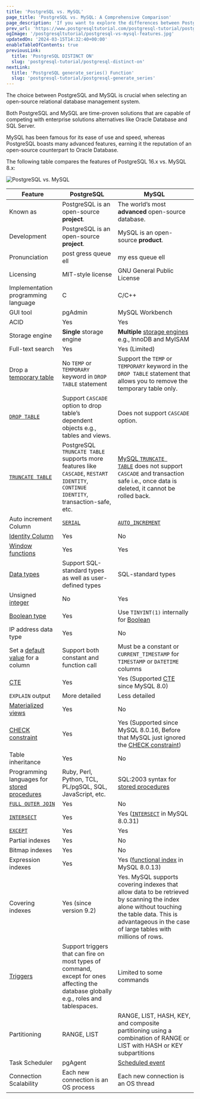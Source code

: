 ```yaml
---
title: 'PostgreSQL vs. MySQL'
page_title: 'PostgreSQL vs. MySQL: A Comprehensive Comparison'
page_description: 'If you want to explore the differences between PostgreSQL and MySQL, this PostgreSQL vs. MySQL page is an excellent start.'
prev_url: 'https://www.postgresqltutorial.com/postgresql-tutorial/postgresql-vs-mysql/'
ogImage: '/postgresqltutorial/postgresql-vs-mysql-features.jpg'
updatedOn: '2024-03-15T14:32:40+00:00'
enableTableOfContents: true
previousLink:
  title: 'PostgreSQL DISTINCT ON'
  slug: 'postgresql-tutorial/postgresql-distinct-on'
nextLink:
  title: 'PostgreSQL generate_series() Function'
  slug: 'postgresql-tutorial/postgresql-generate_series'
---
```


The choice between PostgreSQL and MySQL is crucial when selecting an open\-source relational database management system.

Both PostgreSQL and MySQL are time\-proven solutions that are capable of competing with enterprise solutions alternatives like Oracle Database and SQL Server.

MySQL has been famous for its ease of use and speed, whereas PostgreSQL boasts many advanced features, earning it the reputation of an open\-source counterpart to Oracle Database.

The following table compares the features of PostgreSQL 16\.x vs. MySQL 8\.x:

![PostgreSQL vs. MySQL](/postgresqltutorial/postgresql-vs-mysql-features.jpg)

| Feature                                                                                                   | PostgreSQL                                                                                                                            | MySQL                                                                                                                                                                                                     |
| --------------------------------------------------------------------------------------------------------- | ------------------------------------------------------------------------------------------------------------------------------------- | --------------------------------------------------------------------------------------------------------------------------------------------------------------------------------------------------------- |
| Known as                                                                                                  | PostgreSQL is an open\-source **project**.                                                                                            | The world’s most **advanced** open\-source database.                                                                                                                                                      |
| Development                                                                                               | PostgreSQL is an open\-source **project**.                                                                                            | MySQL is an open\-source **product**.                                                                                                                                                                     |
| Pronunciation                                                                                             | post gress queue ell                                                                                                                  | my ess queue ell                                                                                                                                                                                          |
| Licensing                                                                                                 | MIT\-style license                                                                                                                    | GNU General Public License                                                                                                                                                                                |
| Implementation programming language                                                                       | C                                                                                                                                     | C/C\+\+                                                                                                                                                                                                   |
| GUI tool                                                                                                  | pgAdmin                                                                                                                               | MySQL Workbench                                                                                                                                                                                           |
| ACID                                                                                                      | Yes                                                                                                                                   | Yes                                                                                                                                                                                                       |
| Storage engine                                                                                            | **Single** storage engine                                                                                                             | **Multiple** [storage engines](http://www.mysqltutorial.org/understand-mysql-table-types-innodb-myisam.aspx) e.g., InnoDB and MyISAM                                                                      |
| Full\-text search                                                                                         | Yes                                                                                                                                   | Yes (Limited)                                                                                                                                                                                             |
| Drop a [temporary table](postgresql-temporary-table)                                                      | No `TEMP` or `TEMPORARY` keyword in `DROP TABLE` statement                                                                            | Support the `TEMP` or `TEMPORARY` keyword in the `DROP TABLE` statement that allows you to remove the temporary table only.                                                                               |
| [`DROP TABLE`](postgresql-drop-table)                                                                     | Support `CASCADE` option to drop table’s dependent objects e.g., tables and views.                                                    | Does not support `CASCADE` option.                                                                                                                                                                        |
| [`TRUNCATE TABLE`](postgresql-truncate-table)                                                             | PostgreSQL `TRUNCATE TABLE` supports more features like `CASCADE`, `RESTART IDENTITY`, `CONTINUE IDENTITY`, transaction\-safe, etc.   | [MySQL `TRUNCATE TABLE`](http://www.mysqltutorial.org/mysql-truncate-table/) does not support `CASCADE` and transaction safe i.e., once data is deleted, it cannot be rolled back.                        |
| Auto increment Column                                                                                     | [`SERIAL`](postgresql-serial)                                                                                                         | [`AUTO_INCREMENT`](http://www.mysqltutorial.org/mysql-sequence/)                                                                                                                                          |
| [Identity Column](postgresql-identity-column)                                                             | Yes                                                                                                                                   | No                                                                                                                                                                                                        |
| [Window functions](../postgresql-window-function)                                                         | Yes                                                                                                                                   | Yes                                                                                                                                                                                                       |
| [Data types](postgresql-data-types)                                                                       | Support SQL\-standard types as well as user\-defined types                                                                            | SQL\-standard types                                                                                                                                                                                       |
| Unsigned [integer](postgresql-integer)                                                                    | No                                                                                                                                    | Yes                                                                                                                                                                                                       |
| [Boolean type](postgresql-boolean)                                                                        | Yes                                                                                                                                   | Use `TINYINT(1)` internally for [Boolean](http://www.mysqltutorial.org/mysql-boolean/)                                                                                                                    |
| IP address data type                                                                                      | Yes                                                                                                                                   | No                                                                                                                                                                                                        |
| Set a [default value](postgresql-default-value) for a column                                              | Support both constant and function call                                                                                               | Must be a constant or `CURRENT_TIMESTAMP` for `TIMESTAMP` or `DATETIME` columns                                                                                                                           |
| [CTE](postgresql-cte)                                                                                     | Yes                                                                                                                                   | Yes (Supported [CTE](https://www.mysqltutorial.org/mysql-basics/mysql-cte/) since MySQL 8\.0\)                                                                                                            |
| `EXPLAIN` output                                                                                          | More detailed                                                                                                                         | Less detailed                                                                                                                                                                                             |
| [Materialized views](../postgresql-views/postgresql-materialized-views)                                   | Yes                                                                                                                                   | No                                                                                                                                                                                                        |
| [CHECK constraint](postgresql-check-constraint)                                                           | Yes                                                                                                                                   | Yes (Supported since MySQL 8\.0\.16, Before that MySQL just ignored the [CHECK constraint](https://www.mysqltutorial.org/mysql-basics/mysql-check-constraint/))                                           |
| Table inheritance                                                                                         | Yes                                                                                                                                   | No                                                                                                                                                                                                        |
| Programming languages for [stored procedures](/postgresql/postgresql-stored-procedures/) | Ruby, Perl, Python, TCL, PL/pgSQL, SQL, JavaScript, etc.                                                                              | SQL:2003 syntax for [stored procedures](http://www.mysqltutorial.org/mysql-stored-procedure-tutorial.aspx)                                                                                                |
| [`FULL OUTER JOIN`](postgresql-full-outer-join)                                                           | Yes                                                                                                                                   | No                                                                                                                                                                                                        |
| [`INTERSECT`](postgresql-intersect)                                                                       | Yes                                                                                                                                   | Yes ([`INTERSECT`](https://www.mysqltutorial.org/mysql-basics/mysql-intersect/) in MySQL 8\.0\.31\)                                                                                                       |
| [`EXCEPT`](/postgresql/postgresql-tutorial/postgresql-tutorial/postgresql-except/)       | Yes                                                                                                                                   | Yes                                                                                                                                                                                                       |
| Partial indexes                                                                                           | Yes                                                                                                                                   | No                                                                                                                                                                                                        |
| Bitmap indexes                                                                                            | Yes                                                                                                                                   | No                                                                                                                                                                                                        |
| Expression indexes                                                                                        | Yes                                                                                                                                   | Yes ([functional index](https://www.mysqltutorial.org/mysql-index/mysql-functional-index/) in MySQL 8\.0\.13\)                                                                                            |
| Covering indexes                                                                                          | Yes (since version 9\.2\)                                                                                                             | Yes. MySQL supports covering indexes that allow data to be retrieved by scanning the index alone without touching the table data. This is advantageous in the case of large tables with millions of rows. |
| [Triggers](../postgresql-triggers)                                                                        | Support triggers that can fire on most types of command, except for ones affecting the database globally e.g., roles and tablespaces. | Limited to some commands                                                                                                                                                                                  |
| Partitioning                                                                                              | RANGE, LIST                                                                                                                           | RANGE, LIST, HASH, KEY, and composite partitioning using a combination of RANGE or LIST with HASH or KEY subpartitions                                                                                    |
| Task Scheduler                                                                                            | pgAgent                                                                                                                               | [Scheduled event](http://www.mysqltutorial.org/mysql-triggers/working-mysql-scheduled-event/)                                                                                                             |
| Connection Scalability                                                                                    | Each new connection is an OS process                                                                                                  | Each new connection is an OS thread                                                                                                                                                                       |
